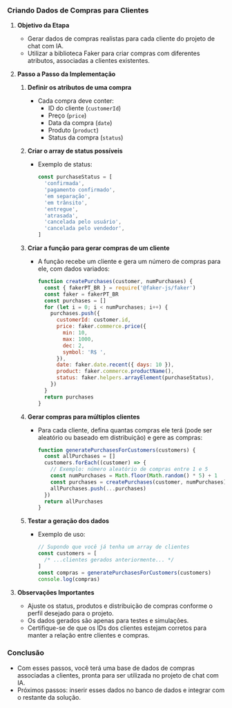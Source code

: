 ### Criando Dados de Compras para Clientes

1. **Objetivo da Etapa**

   - Gerar dados de compras realistas para cada cliente do projeto de chat com IA.
   - Utilizar a biblioteca Faker para criar compras com diferentes atributos, associadas a clientes existentes.

2. **Passo a Passo da Implementação**

   1. **Definir os atributos de uma compra**

      - Cada compra deve conter:
        - ID do cliente (`customerId`)
        - Preço (`price`)
        - Data da compra (`date`)
        - Produto (`product`)
        - Status da compra (`status`)

   2. **Criar o array de status possíveis**

      - Exemplo de status:
        ```js
        const purchaseStatus = [
          'confirmada',
          'pagamento confirmado',
          'em separação',
          'em trânsito',
          'entregue',
          'atrasada',
          'cancelada pelo usuário',
          'cancelada pelo vendedor',
        ]
        ```

   3. **Criar a função para gerar compras de um cliente**

      - A função recebe um cliente e gera um número de compras para ele, com dados variados:
        ```js
        function createPurchases(customer, numPurchases) {
          const { fakerPT_BR } = require('@faker-js/faker')
          const faker = fakerPT_BR
          const purchases = []
          for (let i = 0; i < numPurchases; i++) {
            purchases.push({
              customerId: customer.id,
              price: faker.commerce.price({
                min: 10,
                max: 1000,
                dec: 2,
                symbol: 'R$ ',
              }),
              date: faker.date.recent({ days: 10 }),
              product: faker.commerce.productName(),
              status: faker.helpers.arrayElement(purchaseStatus),
            })
          }
          return purchases
        }
        ```

   4. **Gerar compras para múltiplos clientes**

      - Para cada cliente, defina quantas compras ele terá (pode ser aleatório ou baseado em distribuição) e gere as compras:
        ```js
        function generatePurchasesForCustomers(customers) {
          const allPurchases = []
          customers.forEach((customer) => {
            // Exemplo: número aleatório de compras entre 1 e 5
            const numPurchases = Math.floor(Math.random() * 5) + 1
            const purchases = createPurchases(customer, numPurchases)
            allPurchases.push(...purchases)
          })
          return allPurchases
        }
        ```

   5. **Testar a geração dos dados**
      - Exemplo de uso:
        ```js
        // Supondo que você já tenha um array de clientes
        const customers = [
          /* ...clientes gerados anteriormente... */
        ]
        const compras = generatePurchasesForCustomers(customers)
        console.log(compras)
        ```

3. **Observações Importantes**

   - Ajuste os status, produtos e distribuição de compras conforme o perfil desejado para o projeto.
   - Os dados gerados são apenas para testes e simulações.
   - Certifique-se de que os IDs dos clientes estejam corretos para manter a relação entre clientes e compras.

### Conclusão

- Com esses passos, você terá uma base de dados de compras associadas a clientes, pronta para ser utilizada no projeto de chat com IA.
- Próximos passos: inserir esses dados no banco de dados e integrar com o restante da solução.
